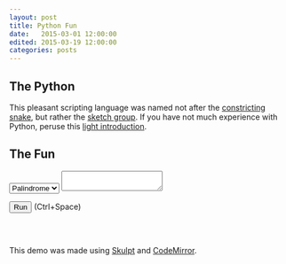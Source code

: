 ```yaml
---
layout: post
title: Python Fun
date:   2015-03-01 12:00:00
edited: 2015-03-19 12:00:00
categories: posts
---
```


<script src="http://ajax.googleapis.com/ajax/libs/jquery/1.9.0/jquery.min.js" type="text/javascript"></script> 
<script src="/scripts/skulpt.min.js" type="text/javascript"></script> 
<script src="/scripts/skulpt-stdlib.js" type="text/javascript"></script> 
<script src="/assets/python/util.js" type="text/javascript"></script>

<script src="/scripts/codemirror-python.js" type="text/javascript"></script>
<link rel="stylesheet" href="/css/codemirror.css">
<link rel="stylesheet" href="/css/monokai.css">
<style type="text/css">
  .CodeMirror {
    border: 1px solid black;
    font-size: 12px;
    height: auto;
  }
</style>

## The Python
This pleasant scripting language was named not after the
[constricting snake](http://en.wikipedia.org/wiki/Python_regius), but rather the
[sketch group](http://en.wikipedia.org/wiki/Monty_Python). If you have not much experience
with Python, peruse this [light introduction](https://docs.python.org/2/tutorial/introduction.html).

## The Fun
<p id="explanation"></p>

<form> 
<select onchange="setSource(); setExplanation();" id="select">
  <option>Palindrome</option>
  <option>Maze</option>
  <option>Zen</option>
</select>
<textarea id="input"></textarea>
</form> 
<script src="/assets/python/codemirror_setup.js" type="text/javascript"></script>

<div>
<button type="button" onclick="runit('input', 'output')">Run</button>
(Ctrl+Space) 
<pre class="limit-out" id="output"></pre> 
</div>

<br />

This demo was made using [Skulpt](http://www.skulpt.org/) and
[CodeMirror](http://codemirror.net/).
